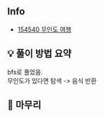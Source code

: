 ## Info
- [154540 무인도 여행](https://school.programmers.co.kr/learn/courses/30/lessons/154540)

## 💡 풀이 방법 요약
bfs로 풀었음.  
무인도가 있다면 탐색 -> 음식 반환

## 🙂 마무리

